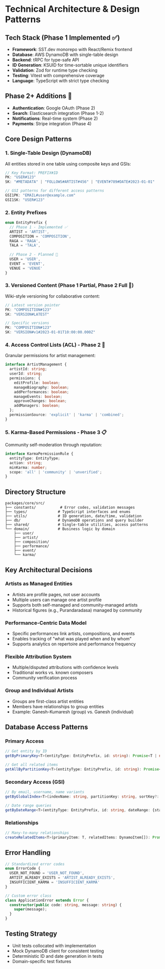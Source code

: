 # Technical Architecture & Design Patterns

## Tech Stack (Phase 1 Implemented ✅)
- **Framework**: SST.dev monorepo with React/Remix frontend
- **Database**: AWS DynamoDB with single-table design
- **Backend**: tRPC for type-safe API
- **ID Generation**: KSUID for time-sortable unique identifiers
- **Validation**: Zod for runtime type checking
- **Testing**: Vitest with comprehensive coverage
- **Language**: TypeScript with strict type checking

## Phase 2+ Additions 🚧
- **Authentication**: Google OAuth (Phase 2)
- **Search**: Elasticsearch integration (Phase 1-2)
- **Notifications**: Real-time system (Phase 2)
- **Payments**: Stripe integration (Phase 4)

## Core Design Patterns

### 1. Single-Table Design (DynamoDB)
All entities stored in one table using composite keys and GSIs:
```typescript
// Key Format: PREFIX#ID
PK: "USER#123"
SK: "#METADATA" | "FOLLOWS#ARTIST#456" | "EVENT#789#DATE#2023-01-01"

// GSI patterns for different access patterns
GSI1PK: "EMAIL#user@example.com"
GSI1SK: "USER#123"
```

### 2. Entity Prefixes
```typescript
enum EntityPrefix {
  // Phase 1 - Implemented ✅
  ARTIST = 'ARTIST', 
  COMPOSITION = 'COMPOSITION',
  RAGA = 'RAGA',
  TALA = 'TALA',
  
  // Phase 2 - Planned 🚧
  USER = 'USER',
  EVENT = 'EVENT',
  VENUE = 'VENUE'
}
```

### 3. Versioned Content (Phase 1 Partial, Phase 2 Full 🚧)
Wiki-style versioning for collaborative content:
```typescript
// Latest version pointer
PK: "COMPOSITION#123"
SK: "VERSION#LATEST"

// Specific versions
PK: "COMPOSITION#123" 
SK: "VERSION#v1#2023-01-01T10:00:00.000Z"
```

### 4. Access Control Lists (ACL) - Phase 2 🚧
Granular permissions for artist management:
```typescript
interface ArtistManagement {
  artistId: string;
  userId: string;
  permissions: {
    editProfile: boolean;
    manageBiography: boolean;
    addPerformances: boolean;
    manageEvents: boolean;
    approveChanges: boolean;
    addManagers: boolean;
  };
  permissionSource: 'explicit' | 'karma' | 'combined';
}
```

### 5. Karma-Based Permissions - Phase 3 📋
Community self-moderation through reputation:
```typescript
interface KarmaPermissionRule {
  entityType: EntityType;
  action: string;
  minKarma: number;
  scope: 'all' | 'community' | 'unverified';
}
```

## Directory Structure
```
packages/core/src/
├── constants/           # Error codes, validation messages
├── types/              # TypeScript interfaces and enums
├── utils/              # ID generation, date/time, validation
├── db/                 # DynamoDB operations and query builder
├── shared/             # Single-table utilities, access patterns
└── domain/             # Business logic by domain
    ├── user/
    ├── artist/
    ├── composition/
    ├── performance/
    ├── event/
    └── karma/
```

## Key Architectural Decisions

### Artists as Managed Entities
- Artists are profile pages, not user accounts
- Multiple users can manage one artist profile
- Supports both self-managed and community-managed artists
- Historical figures (e.g., Purandaradasa) managed by community

### Performance-Centric Data Model
- Specific performances link artists, compositions, and events
- Enables tracking of "what was played when and by whom"
- Supports analytics on repertoire and performance frequency

### Flexible Attribution System
- Multiple/disputed attributions with confidence levels
- Traditional works vs. known composers
- Community verification process

### Group and Individual Artists
- Groups are first-class artist entities
- Members have relationships to group entities
- Example: Ganesh-Kumaresh (group) vs. Ganesh (individual)

## Database Access Patterns

### Primary Access
```typescript
// Get entity by ID
getByPrimaryKey<T>(entityType: EntityPrefix, id: string): Promise<T | null>

// Get all related items
getAllByPartitionKey<T>(entityType: EntityPrefix, id: string): Promise<T[]>
```

### Secondary Access (GSI)
```typescript
// By email, username, name variants
getByGlobalIndex<T>(indexName: string, partitionKey: string, sortKey?: string): Promise<T[]>

// Date range queries
getByDateRange<T>(entityType: EntityPrefix, id: string, dateRange: {start: string, end: string}): Promise<T[]>
```

### Relationships
```typescript
// Many-to-many relationships
createRelatedItems<T>(primaryItem: T, relatedItems: DynamoItem[]): Promise<T>
```

## Error Handling
```typescript
// Standardized error codes
enum ErrorCode {
  USER_NOT_FOUND = 'USER_NOT_FOUND',
  ARTIST_ALREADY_EXISTS = 'ARTIST_ALREADY_EXISTS',
  INSUFFICIENT_KARMA = 'INSUFFICIENT_KARMA'
}

// Custom error class
class ApplicationError extends Error {
  constructor(public code: string, message: string) {
    super(message);
  }
}
```

## Testing Strategy
- Unit tests collocated with implementation
- Mock DynamoDB client for consistent testing
- Deterministic ID and date generation in tests
- Domain-specific test fixtures